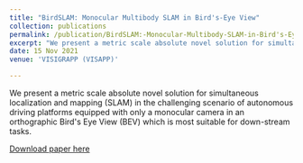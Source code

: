 ```yaml
---
title: "BirdSLAM: Monocular Multibody SLAM in Bird's-Eye View"
collection: publications
permalink: /publication/BirdSLAM:-Monocular-Multibody-SLAM-in-Bird's-Eye-View
excerpt: "We present a metric scale absolute novel solution for simultaneous localization and mapping (SLAM) in the challenging scenario of autonomous driving platforms equipped with only a monocular camera in an orthographic Bird's Eye View (BEV) which is most suitable for down-stream."
date: 15 Nov 2021
venue: 'VISIGRAPP (VISAPP)'

---
```

<!-- paperurl: 'http://anirudharamesh.github.io/files/BirdSLAM.pdf' -->
<!-- citation: 'Your Name, You. (2010). &quot;Paper Title Number 2.&quot; <i>Journal 1</i>. 1(2).' -->
We present a metric scale absolute novel solution for simultaneous localization and mapping (SLAM) in the challenging scenario of autonomous driving platforms equipped with only a monocular camera in an orthographic Bird's Eye View (BEV) which is most suitable for down-stream tasks.

[Download paper here](https://arxiv.org/abs/2011.07613)

<!-- Recommended citation: Your Name, You. (2010). "Paper Title Number 2." <i>Journal 1</i>. 1(2). -->

